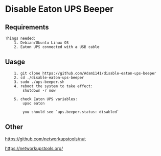 # Disable Eaton UPS Beeper
## Requirements

    
```notes
Things needed:
    1. Debian/Ubuntu Linux OS
    2. Eaton UPS connected with a USB cable
``` 
## Uasge

```notes
    1. git clone https://github.com/Adam1141/disable-eaton-ups-beeper
    2. cd ./disable-eaton-ups-beeper
    3. sudo ./ups-beeper.sh
    4. reboot the system to take effect:
        shutdown -r now
    
    5. check Eaton UPS variables:
        upsc eaton
        
        you should see `ups.beeper.status: disabled`

```


## Other

https://github.com/networkupstools/nut

https://networkupstools.org/
